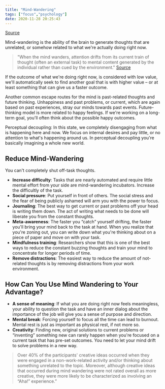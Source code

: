 ```yaml
---
title: "Mind-Wandering"
tags: ["focus","psychology"]
date: 2020-11-28 20:25:43
---
```


[Source](https://durmonski.com/productivity/what-is-mind-wandering/)

Mind-wandering is the ability of the brain to generate thoughts that are unrelated, or somehow related to what we're actually doing right now.

> "When the mind wanders, attention drifts from its current train of thought (often an external task) to mental content generated by the individual rather than cued by the environment." [Source](https://www.annualreviews.org/doi/abs/10.1146/annurev-psych-010814-015331)

If the outcome of what we're doing right now, is considered with low value, we'll automatically seek to find another goal that is with higher value – or at least something that can give us a faster outcome.

Another common escape routes for the mind is past-related thoughts and future thinking. Unhappiness and past problems, or current, which are again based on past experiences, stray our minds towards past events. Future-thinking model is more related to happy feelings. If we're working on a long-term goal, you'll often think about the possible happy outcomes.

Perceptual decoupling: In this state, we completely disengaging from what is happening here and now. We focus on internal desires and pay little, or no attention to what's happening around us. In perceptual decoupling you're basically imagining a whole new world.

## Reduce Mind-Wandering

You can't completely shut off-task thoughts. 

- **Increase difficulty**: Tasks that are nearly automated and require little mental effort from your side are mind-wandering incubators. Increase the difficultly of the task. 
- **Social pressure**: Put yourself in front of others. The social stress and the fear of being publicly ashamed will arm you with the power to focus.
- **Journaling**: The best way to get current or past problems off your head is writing them down. The act of writing what needs to be done will liberate you from the constant thoughts.
- **Meta-awareness**: The faster you “catch” yourself drifting, the faster you'll bring your mind back to the task at hand. When you realize that you're zoning out, you can write down what you're thinking about on a piece of paper and move on with your task.
- **Mindfulness training**: Researchers show that this is one of the best ways to reduce the constant buzzing thoughts and train your mind to concentrate for longer periods of time.
- **Remove distractions**: The easiest way to reduce the amount of not-related thoughts is by removing distractions from your work environment.

## How Can You Use Mind Wandering to Your Advantage?

- **A sense of meaning**: If what you are doing right now feels meaningless, your ability to question the task and have an inner dialog about the importance of the job will give you a sense of purpose and direction. 
- **Mental break**: Forcing yourself to focus all the time can lead to burnout. Mental rest is just as important as physical rest, if not more so.
- **Creativity**: Finding new, original solutions to current problems or “inventing” something new can rarely happen when you're focused on a current task that has pre-set outcomes. You need to let your mind drift to solve problems in a new way. 

> Over 40% of the participants' creative ideas occurred when they were engaged in a non-work-related activity and/or thinking about something unrelated to the topic. Moreover, although creative ideas that occurred during mind wandering were not rated overall as more creative, they were more likely to be characterized as involving an “Aha!” experience.”
